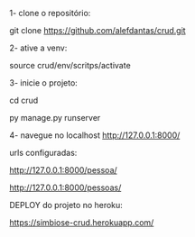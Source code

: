 1- clone o repositório:

git clone https://github.com/alefdantas/crud.git

2- ative a venv:

source crud/env/scritps/activate

3- inicie o projeto:

cd crud

py manage.py runserver

4- navegue no localhost http://127.0.0.1:8000/

urls configuradas:

http://127.0.0.1:8000/pessoa/

http://127.0.0.1:8000/pessoas/

DEPLOY do projeto no heroku:

https://simbiose-crud.herokuapp.com/
